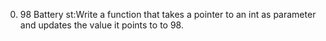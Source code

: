 0. 98 Battery st:Write a function that takes a pointer to an int as parameter and updates the value it points to to 98.
